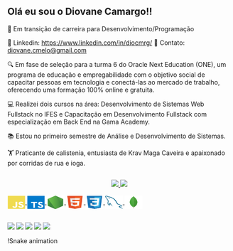 ## Olá eu sou o Diovane Camargo!!

🚀 Em transição de carreira para Desenvolvimento/Programação

🔗 Linkedin: https://www.linkedin.com/in/diocmrg/
📧 Contato: diovane.cmelo@gmail.com

🔍 Em fase de seleção para a turma 6 do Oracle Next Education (ONE), um programa de educação e empregabilidade com o objetivo social de capacitar pessoas em tecnologia e conectá-las ao mercado de trabalho, oferecendo uma formação 100% online e gratuita.

💻 Realizei dois cursos na área: Desenvolvimento de Sistemas Web Fullstack no IFES e Capacitação em Desenvolvimento Fullstack com especialização em Back End na Gama Academy.

📚 Estou no primeiro semestre de Análise e Desenvolvimento de Sistemas.

🏋️ Praticante de calistenia, entusiasta de Krav Maga Caveira e apaixonado por corridas de rua e ioga.

##

<div align="center">
  <a href="https://github.com/DioCmrg">
  <img height="180em" src="https://github-readme-stats.vercel.app/api?username=DioCmrg&show_icons=true&theme=merko&include_all_commits=true&count_private=true"/>
  <img height="180em" src="https://github-readme-stats.vercel.app/api/top-langs/?username=DioCmrg&layout=compact&langs_count=7&theme=merko"/>
</div>
<div style="display: inline_block"><br>
  <img align="center" alt="Dio-Js" height="30" width="40" src="https://raw.githubusercontent.com/devicons/devicon/master/icons/javascript/javascript-plain.svg">
  <img align="center" alt="Dio-Ts" height="30" width="40" src="https://raw.githubusercontent.com/devicons/devicon/master/icons/typescript/typescript-plain.svg">
  <img align="center" alt="Dio-React" height="30" width="40" src="https://raw.githubusercontent.com/devicons/devicon/master/icons/nodejs/nodejs-original.svg">
  <img align="center" alt="Dio-HTML" height="30" width="40" src="https://raw.githubusercontent.com/devicons/devicon/master/icons/html5/html5-original.svg">
  <img align="center" alt="Dio-CSS" height="30" width="40" src="https://raw.githubusercontent.com/devicons/devicon/master/icons/css3/css3-original.svg">
  <img align="center" alt="Dio-Python" height="30" width="40" src="https://raw.githubusercontent.com/devicons/devicon/master/icons/mysql/mysql-original.svg">
  <img align="center" alt="Dio-Csharp" height="30" width="40" src="https://raw.githubusercontent.com/devicons/devicon/master/icons/mongodb/mongodb-original.svg">
<!--   <img align="right" alt="Dio-pic" height="150" style="border-radius:50px;" src=""> -->
</div>
  
  ##
 
<div> 
  <a href="https://www.youtube.com/@dioskyc" target="_blank"><img src="https://img.shields.io/badge/YouTube-FF0000?style=for-the-badge&logo=youtube&logoColor=white" target="_blank"></a>
  <a href="https://www.instagram.com/dio.based/" target="_blank"><img src="https://img.shields.io/badge/-Instagram-%23E4405F?style=for-the-badge&logo=instagram&logoColor=white" target="_blank"></a>
 	<a href="https://www.twitch.tv/dioskyc" target="_blank"><img src="https://img.shields.io/badge/Twitch-9146FF?style=for-the-badge&logo=twitch&logoColor=white" target="_blank"></a>
<!--  <a href="https://discord.gg/wagxzStdcR" target="_blank"><img src="https://img.shields.io/badge/Discord-7289DA?style=for-the-badge&logo=discord&logoColor=white" target="_blank"></a>  -->
  <a href = "mailto:diovane.cmelo@gmail.com"><img src="https://img.shields.io/badge/-Gmail-%23333?style=for-the-badge&logo=gmail&logoColor=white" target="_blank"></a>
  <a href="https://www.linkedin.com/in/diocmrg/" target="_blank"><img src="https://img.shields.io/badge/-LinkedIn-%230077B5?style=for-the-badge&logo=linkedin&logoColor=white" target="_blank"></a> 
 
  !Snake animation
 
</div>
